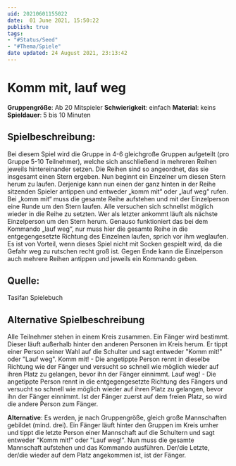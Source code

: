 ```yaml
---
uid: 20210601155022
date:  01 June 2021, 15:50:22
publish: true
tags:
- "#Status/Seed"
- "#Thema/Spiele"
date updated: 24 August 2021, 23:13:42
---
```


# **Komm mit, lauf weg**

**Gruppengröße**: Ab 20 Mitspieler
**Schwierigkeit**: einfach
**Material**: keins
**Spieldauer**: 5 bis 10 Minuten

## **Spielbeschreibung**:

Bei diesem Spiel wird die Gruppe in 4-6 gleichgroße Gruppen aufgeteilt (pro Gruppe 5-10 Teilnehmer), welche sich anschließend in mehreren Reihen jeweils hintereinander setzen. Die Reihen sind so angeordnet, das sie insgesamt einen Stern ergeben. Nun beginnt ein Einzelner um diesen Stern herum zu laufen. Derjenige kann nun einen der ganz hinten in der Reihe sitzenden Spieler antippen und entweder „komm mit“ oder „lauf weg“ rufen. Bei „komm mit“ muss die gesamte Reihe aufstehen und mit der Einzelperson eine Runde um den Stern laufen. Alle versuchen sich schnellst möglich wieder in die Reihe zu setzten. Wer als letzter ankommt läuft als nächste Einzelperson um den Stern herum. Genauso funktioniert das bei dem Kommando „lauf weg“, nur muss hier die gesamte Reihe in die entgegengesetzte Richtung des Einzelnen laufen, sprich vor ihm weglaufen. Es ist von Vorteil, wenn dieses Spiel nicht mit Socken gespielt wird, da die Gefahr weg zu rutschen recht groß ist. Gegen Ende kann die Einzelperson auch mehrere Reihen antippen und jeweils ein Kommando geben.

## **Quelle**:

Tasifan Spielebuch

## **Alternative Spielbeschreibung**

Alle Teilnehmer stehen in einem Kreis zusammen.
Ein Fänger wird bestimmt. Dieser läuft außerhalb hinter den anderen Personen im Kreis herum.
Er tippt einer Person seiner Wahl auf die Schulter und sagt entweder "Komm mit!" oder "Lauf weg".
Komm mit! - Die angetippte Person rennt in dieselbe Richtung wie der Fänger und versucht so schnell wie möglich wieder auf ihren Platz zu gelangen, bevor ihn der Fänger einnimmt.
Lauf weg! - Die angetippte Person rennt in die entgegengesetzte Richtung des Fängers und versucht so schnell wie möglich wieder auf ihren Platz zu gelangen, bevor ihn der Fänger einnimmt.
Ist der Fänger zuerst auf dem freien Platz, so wird die andere Person zum Fänger.

**Alternative**:
Es werden, je nach Gruppengröße, gleich große Mannschaften gebildet (mind. drei).
Ein Fänger läuft hinter den Gruppen im Kreis umher und tippt die letzte Person einer Mannschaft auf die Schultern und sagt entweder "Komm mit!" oder "Lauf weg!". Nun muss die gesamte Mannschaft aufstehen und das Kommando ausführen.
Der/die Letzte, der/die wieder auf dem Platz angekommen ist, ist der Fänger.

